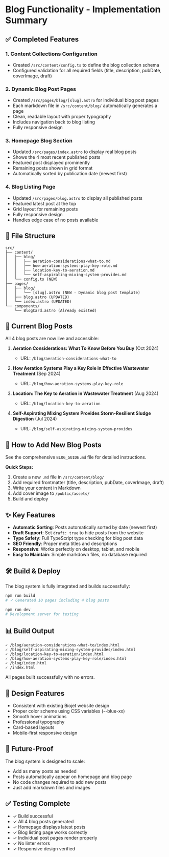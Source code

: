 # Blog Functionality - Implementation Summary

## ✅ Completed Features

### 1. Content Collections Configuration
- Created `/src/content/config.ts` to define the blog collection schema
- Configured validation for all required fields (title, description, pubDate, coverImage, draft)

### 2. Dynamic Blog Post Pages
- Created `/src/pages/blog/[slug].astro` for individual blog post pages
- Each markdown file in `/src/content/blog/` automatically generates a page
- Clean, readable layout with proper typography
- Includes navigation back to blog listing
- Fully responsive design

### 3. Homepage Blog Section
- Updated `/src/pages/index.astro` to display real blog posts
- Shows the 4 most recent published posts
- Featured post displayed prominently
- Remaining posts shown in grid format
- Automatically sorted by publication date (newest first)

### 4. Blog Listing Page
- Updated `/src/pages/blog.astro` to display all published posts
- Featured latest post at the top
- Grid layout for remaining posts
- Fully responsive design
- Handles edge case of no posts available

## 📁 File Structure

```
src/
├── content/
│   ├── blog/
│   │   ├── aeration-considerations-what-to.md
│   │   ├── how-aeration-systems-play-key-role.md
│   │   ├── location-key-to-aeration.md
│   │   └── self-aspirating-mixing-system-provides.md
│   └── config.ts (NEW)
├── pages/
│   ├── blog/
│   │   └── [slug].astro (NEW - Dynamic blog post template)
│   ├── blog.astro (UPDATED)
│   └── index.astro (UPDATED)
└── components/
    └── BlogCard.astro (Already existed)
```

## 🚀 Current Blog Posts

All 4 blog posts are now live and accessible:

1. **Aeration Considerations: What To Know Before You Buy** (Oct 2024)
   - URL: `/blog/aeration-considerations-what-to`
   
2. **How Aeration Systems Play a Key Role in Effective Wastewater Treatment** (Sep 2024)
   - URL: `/blog/how-aeration-systems-play-key-role`
   
3. **Location: The Key to Aeration in Wastewater Treatment** (Aug 2024)
   - URL: `/blog/location-key-to-aeration`
   
4. **Self-Aspirating Mixing System Provides Storm-Resilient Sludge Digestion** (Jul 2024)
   - URL: `/blog/self-aspirating-mixing-system-provides`

## 📝 How to Add New Blog Posts

See the comprehensive `BLOG_GUIDE.md` file for detailed instructions.

**Quick Steps:**
1. Create a new `.md` file in `/src/content/blog/`
2. Add required frontmatter (title, description, pubDate, coverImage, draft)
3. Write your content in Markdown
4. Add cover image to `/public/assets/`
5. Build and deploy

## ✨ Key Features

- **Automatic Sorting**: Posts automatically sorted by date (newest first)
- **Draft Support**: Set `draft: true` to hide posts from the website
- **Type Safety**: Full TypeScript type checking for blog post data
- **SEO Friendly**: Proper meta titles and descriptions
- **Responsive**: Works perfectly on desktop, tablet, and mobile
- **Easy to Maintain**: Simple markdown files, no database required

## 🛠️ Build & Deploy

The blog system is fully integrated and builds successfully:

```bash
npm run build
# ✓ Generated 10 pages including 4 blog posts

npm run dev
# Development server for testing
```

## 📊 Build Output

```
✓ /blog/aeration-considerations-what-to/index.html
✓ /blog/self-aspirating-mixing-system-provides/index.html
✓ /blog/location-key-to-aeration/index.html
✓ /blog/how-aeration-systems-play-key-role/index.html
✓ /blog/index.html
✓ /index.html
```

All pages built successfully with no errors.

## 🎨 Design Features

- Consistent with existing Biojet website design
- Proper color scheme using CSS variables (--blue-xx)
- Smooth hover animations
- Professional typography
- Card-based layouts
- Mobile-first responsive design

## 🔄 Future-Proof

The blog system is designed to scale:
- Add as many posts as needed
- Posts automatically appear on homepage and blog page
- No code changes required to add new posts
- Just add markdown files and images

## ✅ Testing Complete

- ✓ Build successful
- ✓ All 4 blog posts generated
- ✓ Homepage displays latest posts
- ✓ Blog listing page works correctly
- ✓ Individual post pages render properly
- ✓ No linter errors
- ✓ Responsive design verified

